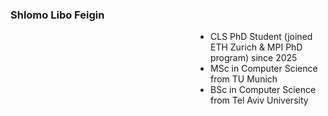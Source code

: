 <head>
  <style>
    /* default / laptop */
    ul.flex-indent {
      margin-left: 10rem;
      padding-left: 10rem;
    }

    /* phones & small tablets */
    @media (max-width: 600px) {
      ul.flex-indent {
        margin-left: 1rem;
        padding-left: 1rem;
      }
    }
  </style>
</head>


### Shlomo Libo Feigin
<ul class="flex-indent">
<li>CLS PhD Student (joined ETH Zurich & MPI PhD program) since 2025</li>
  <li>MSc in Computer Science from TU Munich</li>
  <li>BSc in Computer Science from Tel Aviv University</li>

